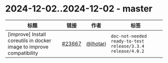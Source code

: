 # 2024-12-02..2024-12-02 - master
| 标题 | 链接 | 作者 | 标签 |
| - | :--: | :--: | - |
| [improve] Install coreutils in docker image to improve compatibility | [#23667](https://github.com/apache/pulsar/pull/23667) | [@lhotari](https://github.com/lhotari) | `doc-not-needed` `ready-to-test` `release/3.3.4` `release/4.0.2`  | 
